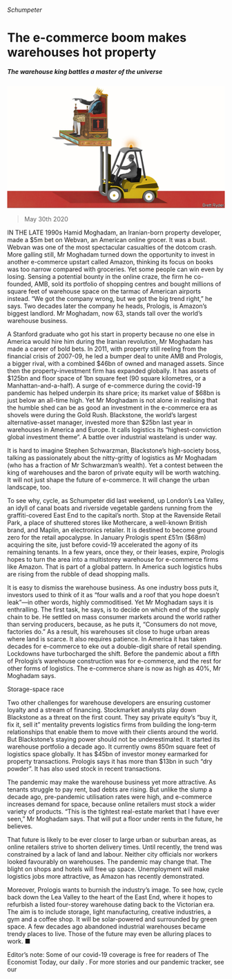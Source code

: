 ###### Schumpeter

# The e-commerce boom makes warehouses hot property 

##### The warehouse king battles a master of the universe 

![image](images/20200530_WBD000_0.jpg) 

> May 30th 2020 

IN THE LATE 1990s Hamid Moghadam, an Iranian-born property developer, made a $5m bet on Webvan, an American online grocer. It was a bust. Webvan was one of the most spectacular casualties of the dotcom crash. More galling still, Mr Moghadam turned down the opportunity to invest in another e-commerce upstart called Amazon, thinking its focus on books was too narrow compared with groceries. Yet some people can win even by losing. Sensing a potential bounty in the online craze, the firm he co-founded, AMB, sold its portfolio of shopping centres and bought millions of square feet of warehouse space on the tarmac of American airports instead. “We got the company wrong, but we got the big trend right,” he says. Two decades later the company he heads, Prologis, is Amazon’s biggest landlord. Mr Moghadam, now 63, stands tall over the world’s warehouse business.

A Stanford graduate who got his start in property because no one else in America would hire him during the Iranian revolution, Mr Moghadam has made a career of bold bets. In 2011, with property still reeling from the financial crisis of 2007-09, he led a bumper deal to unite AMB and Prologis, a bigger rival, with a combined $46bn of owned and managed assets. Since then the property-investment firm has expanded globally. It has assets of $125bn and floor space of 1bn square feet (90 square kilometres, or a Manhattan-and-a-half). A surge of e-commerce during the covid-19 pandemic has helped underpin its share price; its market value of $68bn is just below an all-time high. Yet Mr Moghadam is not alone in realising that the humble shed can be as good an investment in the e-commerce era as shovels were during the Gold Rush. Blackstone, the world’s largest alternative-asset manager, invested more than $25bn last year in warehouses in America and Europe. It calls logistics its “highest-conviction global investment theme”. A battle over industrial wasteland is under way.


It is hard to imagine Stephen Schwarzman, Blackstone’s high-society boss, talking as passionately about the nitty-gritty of logistics as Mr Moghadam (who has a fraction of Mr Schwarzman’s wealth). Yet a contest between the king of warehouses and the baron of private equity will be worth watching. It will not just shape the future of e-commerce. It will change the urban landscape, too.

To see why, cycle, as Schumpeter did last weekend, up London’s Lea Valley, an idyll of canal boats and riverside vegetable gardens running from the graffiti-covered East End to the capital’s north. Stop at the Ravenside Retail Park, a place of shuttered stores like Mothercare, a well-known British brand, and Maplin, an electronics retailer. It is destined to become ground zero for the retail apocalypse. In January Prologis spent £51m ($68m) acquiring the site, just before covid-19 accelerated the agony of its remaining tenants. In a few years, once they, or their leases, expire, Prologis hopes to turn the area into a multistorey warehouse for e-commerce firms like Amazon. That is part of a global pattern. In America such logistics hubs are rising from the rubble of dead shopping malls.

It is easy to dismiss the warehouse business. As one industry boss puts it, investors used to think of it as “four walls and a roof that you hope doesn’t leak”—in other words, highly commoditised. Yet Mr Moghadam says it is enthralling. The first task, he says, is to decide on which end of the supply chain to be. He settled on mass consumer markets around the world rather than serving producers, because, as he puts it, “Consumers do not move, factories do.” As a result, his warehouses sit close to huge urban areas where land is scarce. It also requires patience. In America it has taken decades for e-commerce to eke out a double-digit share of retail spending. Lockdowns have turbocharged the shift. Before the pandemic about a fifth of Prologis’s warehouse construction was for e-commerce, and the rest for other forms of logistics. The e-commerce share is now as high as 40%, Mr Moghadam says.

Storage-space race

Two other challenges for warehouse developers are ensuring customer loyalty and a stream of financing. Stockmarket analysts play down Blackstone as a threat on the first count. They say private equity’s “buy it, fix it, sell it” mentality prevents logistics firms from building the long-term relationships that enable them to move with their clients around the world. But Blackstone’s staying power should not be underestimated. It started its warehouse portfolio a decade ago. It currently owns 850m square feet of logistics space globally. It has $45bn of investor money earmarked for property transactions. Prologis says it has more than $13bn in such “dry powder”. It has also used stock in recent transactions.

The pandemic may make the warehouse business yet more attractive. As tenants struggle to pay rent, bad debts are rising. But unlike the slump a decade ago, pre-pandemic utilisation rates were high, and e-commerce increases demand for space, because online retailers must stock a wider variety of products. “This is the tightest real-estate market that I have ever seen,” Mr Moghadam says. That will put a floor under rents in the future, he believes.

That future is likely to be ever closer to large urban or suburban areas, as online retailers strive to shorten delivery times. Until recently, the trend was constrained by a lack of land and labour. Neither city officials nor workers looked favourably on warehouses. The pandemic may change that. The blight on shops and hotels will free up space. Unemployment will make logistics jobs more attractive, as Amazon has recently demonstrated.

Moreover, Prologis wants to burnish the industry’s image. To see how, cycle back down the Lea Valley to the heart of the East End, where it hopes to refurbish a listed four-storey warehouse dating back to the Victorian era. The aim is to include storage, light manufacturing, creative industries, a gym and a coffee shop. It will be solar-powered and surrounded by green space. A few decades ago abandoned industrial warehouses became trendy places to live. Those of the future may even be alluring places to work. ■

Editor’s note: Some of our covid-19 coverage is free for readers of The Economist Today, our daily . For more stories and our pandemic tracker, see our 

